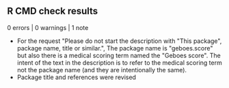 ## R CMD check results

0 errors | 0 warnings | 1 note

* For the request "Please do not start the description with "This package",
  package name, title or similar.", The package name is "geboes.score" but also
  there is a medical scoring term named the "Geboes score".  The intent of the
  text in the description is to refer to the medical scoring term not the
  package name (and they are intentionally the same).
* Package title and references were revised
